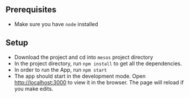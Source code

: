 ## Prerequisites

- Make sure you have `node` installed

## Setup

- Download the project and cd into `mesos` project directory
- In the project directory, run `npm install` to get all the dependencies.
- In order to run the App, run `npm start`
- The app should start in the development mode. Open [http://localhost:3000](http://localhost:3000) to view it in the browser. The page will reload if you make edits.

